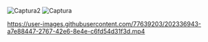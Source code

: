 ![Captura2](https://user-images.githubusercontent.com/77639203/202336907-26f66fce-0295-4c5f-a4d4-89c7bf8cb7c8.PNG)
![Captura](https://user-images.githubusercontent.com/77639203/202336918-35cf8d94-2c5d-48a4-a58a-80e5bf71fe74.PNG)



https://user-images.githubusercontent.com/77639203/202336943-a7e88447-2767-42e6-8e4e-c6fd54d31f3d.mp4

